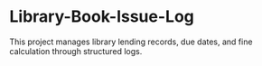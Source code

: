 # Library-Book-Issue-Log
This project manages library lending records, due dates, and fine calculation through  structured logs.
